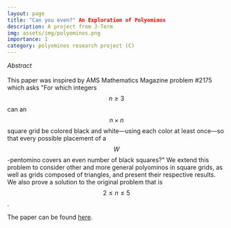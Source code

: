 ```yaml
---
layout: page
title: "Can you even?" An Exploration of Polyominos
description: A project from J-Term
img: assets/img/polyominos.png
importance: 1
category: polyominos research project (C)
---
```


<i>Abstract </i>
<br>
<br>
This paper was inspired by AMS Mathematics Magazine problem #2175 which asks "For which integers $$n\geq 3$$ can an $$n\times n$$ square grid be colored black and white—using each color at least once—so that every possible placement of a $$W$$-pentomino covers an even number of black squares?" We extend this problem to consider other and more general polyominos in square grids, as well as grids composed of triangles, and present their respective results. We also prove a solution to the original problem that is $$2\leq n\leq 5$$.

<p> The paper can be found <a href="https://quadcryo.github.io/quadcryo/projectpdf/jackson_medved_relyea_polyominos.pdf">here</a>.</p>